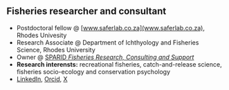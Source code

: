 ## Fisheries researcher and consultant
- Postdoctoral fellow @ [www.saferlab.co.za](www.saferlab.co.za), Rhodes Univesity
- Research Associate @ Department of Ichthyology and Fisheries Science, Rhodes University
- Owner @ [SPARID *Fisheries Research, Consulting and Support*](www.sparid.co.za)
- **Research interensts:** recreational fisheries, catch-and-release science, fisheries socio-ecology and conservation psychology
- [LinkedIn](www.linkedin.com/in/matthewfarthingrsa), [Orcid](https://orcid.org/0000-0002-9375-3241), [X](https://x.com/MattWFarthing)
